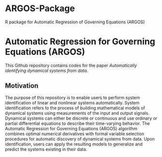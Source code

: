 # ARGOS-Package
R package for Automatic Regression of Governing Equations (ARGOS)
# Automatic Regression for Governing Equations (ARGOS)

This Github repository contains codes for the paper _Automatically identifying dynamical systems from data_.

## Motivation

The purpose of this repository is to enable users to perform system identification of linear and nonlinear systems automatically.
System identification refers to the process of building mathematical models of dynamical systems using measurements of the input and output signals.
Dynamical systems can either be discrete or continuous and use ordinary or partial differential equations to describe their time-varying behavior.
The Automatic Regression for Governing Equations (ARGOS) algorithm combines optimal numerical derivatives with formal variable selection procedures for automatic discovery of dynamical systems from data.
Upon identification, users can apply the resulting models to generalize and predict the systems existing in their data.
